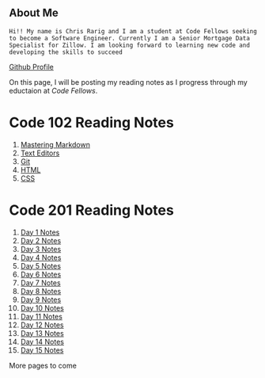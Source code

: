 ## About Me

    Hi!! My name is Chris Rarig and I am a student at Code Fellows seeking to become a Software Engineer. Currently I am a Senior Mortgage Data Specialist for Zillow. I am looking forward to learning new code and developing the skills to succeed

[Github Profile](https://github.com/chrisrarig1)

On this page, I will be posting my reading notes as I progress through my eductaion at *Code Fellows*.

# Code 102 Reading Notes

1. [Mastering Markdown](https://chrisrarig1.github.io/reading-notes/day1.html)
2. [Text Editors](https://chrisrarig1.github.io/reading-notes/day2.html)
3. [Git](https://chrisrarig1.github.io/reading-notes/day3.html)
4. [HTML](https://chrisrarig1.github.io/reading-notes/day4.html)
5. [CSS](https://chrisrarig1.github.io/reading-notes/day5.html)

# Code 201 Reading Notes

1. [Day 1 Notes](https://chrisrarig1.github.io/reading-notes/day1.html)
2. [Day 2 Notes](https://chrisrarig1.github.io/reading-notes/day1.html)
3. [Day 3 Notes](https://chrisrarig1.github.io/reading-notes/day1.html)
4. [Day 4 Notes](https://chrisrarig1.github.io/reading-notes/day1.html)
5. [Day 5 Notes](https://chrisrarig1.github.io/reading-notes/day1.html)
6. [Day 6 Notes](https://chrisrarig1.github.io/reading-notes/day1.html)
7. [Day 7 Notes](https://chrisrarig1.github.io/reading-notes/day1.html)
8. [Day 8 Notes](https://chrisrarig1.github.io/reading-notes/day1.html)
9. [Day 9 Notes](https://chrisrarig1.github.io/reading-notes/day1.html)
10. [Day 10 Notes](https://chrisrarig1.github.io/reading-notes/day1.html)
11. [Day 11 Notes](https://chrisrarig1.github.io/reading-notes/day1.html)
12. [Day 12 Notes](https://chrisrarig1.github.io/reading-notes/day1.html)
13. [Day 13 Notes](https://chrisrarig1.github.io/reading-notes/day1.html)
14. [Day 14 Notes](https://chrisrarig1.github.io/reading-notes/day1.html)
15. [Day 15 Notes](https://chrisrarig1.github.io/reading-notes/day1.html)

More pages to come
